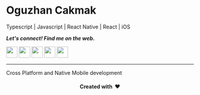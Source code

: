 # Oguzhan Cakmak

Typescript | Javascript | React Native | React | iOS


<b><i>Let's connect! Find me on the web.</i></b>

[<img height="30" src="https://img.shields.io/badge/twitter-%231DA1F2.svg?&style=for-the-badge&logo=twitter&logoColor=white" />][twitter]
[<img height="30" src = "https://img.shields.io/badge/Youtube-%23E4405F.svg?&style=for-the-badge&logo=Youtube&logoColor=white">][Youtube] 
[<img height="30" src="https://img.shields.io/badge/linkedin-blue.svg?&style=for-the-badge&logo=linkedin&logoColor=white" />][LinkedIn]
[<img height="30" src="https://img.shields.io/badge/-Medium-000000.svg?&style=for-the-badge&logo=Medium&logoColor=white" />][Medium]
[<img height="30" src = "https://img.shields.io/badge/Facebook-036be4.svg?&style=for-the-badge&logo=facebook&logoColor=white">][Facebook]
<br />
<hr />

Cross Platform and Native Mobile development

<h4 align="center">Created with &nbsp;❤️</h3>

[twitter]: https://twitter.com/omc345
[youtube]: https://youtube.com/channel/UCvg1aAP2LPmaSiRuwkDZGlw
[linkedin]: https://www.linkedin.com/in/omuratcakmak/
[Medium]: https://medium.com/@omc345
[Facebook]: https://www.facebook.com/omc345
